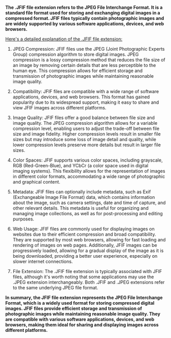 **The .JFIF file extension refers to the JPEG File Interchange Format. It is a standard file format used for storing and exchanging digital images in a compressed format. JFIF files typically contain photographic images and are widely supported by various software applications, devices, and web browsers.**

<ins>Here's a detailed explanation of the .JFIF file extension:</ins>

1. JPEG Compression: JFIF files use the JPEG (Joint Photographic Experts Group) compression algorithm to store digital images. JPEG compression is a lossy compression method that reduces the file size of an image by removing certain details that are less perceptible to the human eye. This compression allows for efficient storage and transmission of photographic images while maintaining reasonable image quality.

2. Compatibility: JFIF files are compatible with a wide range of software applications, devices, and web browsers. This format has gained popularity due to its widespread support, making it easy to share and view JFIF images across different platforms.

3. Image Quality: JFIF files offer a good balance between file size and image quality. The JPEG compression algorithm allows for a variable compression level, enabling users to adjust the trade-off between file size and image fidelity. Higher compression levels result in smaller file sizes but may introduce some loss of image detail and quality, while lower compression levels preserve more details but result in larger file sizes.

4. Color Spaces: JFIF supports various color spaces, including grayscale, RGB (Red-Green-Blue), and YCbCr (a color space used in digital imaging systems). This flexibility allows for the representation of images in different color formats, accommodating a wide range of photographic and graphical content.

5. Metadata: JFIF files can optionally include metadata, such as Exif (Exchangeable Image File Format) data, which contains information about the image, such as camera settings, date and time of capture, and other relevant details. This metadata is useful for organizing and managing image collections, as well as for post-processing and editing purposes.

6. Web Usage: JFIF files are commonly used for displaying images on websites due to their efficient compression and broad compatibility. They are supported by most web browsers, allowing for fast loading and rendering of images on web pages. Additionally, JFIF images can be progressively loaded, allowing for a gradual display of the image as it is being downloaded, providing a better user experience, especially on slower internet connections.

7. File Extension: The .JFIF file extension is typically associated with JFIF files, although it's worth noting that some applications may use the .JPEG extension interchangeably. Both .JFIF and .JPEG extensions refer to the same underlying JPEG file format.

**In summary, the JFIF file extension represents the JPEG File Interchange Format, which is a widely used format for storing compressed digital images. JFIF files provide efficient storage and transmission of photographic images while maintaining reasonable image quality. They are compatible with various software applications, devices, and web browsers, making them ideal for sharing and displaying images across different platforms.**
